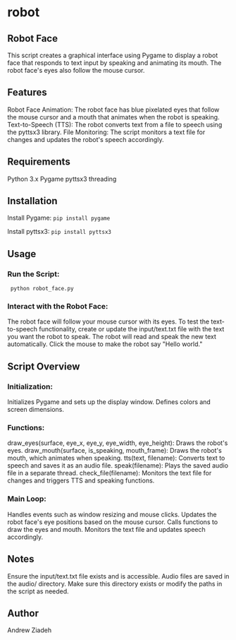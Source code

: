 # robot
## Robot Face
This script creates a graphical interface using Pygame to display a robot face that responds to text input by speaking and animating its mouth. The robot face's eyes also follow the mouse cursor.

## Features
Robot Face Animation: The robot face has blue pixelated eyes that follow the mouse cursor and a mouth that animates when the robot is speaking.
Text-to-Speech (TTS): The robot converts text from a file to speech using the pyttsx3 library.
File Monitoring: The script monitors a text file for changes and updates the robot's speech accordingly.

## Requirements
Python 3.x
Pygame
pyttsx3
threading

## Installation
Install Pygame:
``
pip install pygame
``

Install pyttsx3:
``
pip install pyttsx3
``

## Usage
### Run the Script:

`` 
python robot_face.py
``

### Interact with the Robot Face:

The robot face will follow your mouse cursor with its eyes.
To test the text-to-speech functionality, create or update the input/text.txt file with the text you want the robot to speak. The robot will read and speak the new text automatically.
Click the mouse to make the robot say "Hello world."

## Script Overview

### Initialization:

Initializes Pygame and sets up the display window.
Defines colors and screen dimensions.

### Functions:

draw_eyes(surface, eye_x, eye_y, eye_width, eye_height): Draws the robot's eyes.
draw_mouth(surface, is_speaking, mouth_frame): Draws the robot's mouth, which animates when speaking.
tts(text, filename): Converts text to speech and saves it as an audio file.
speak(filename): Plays the saved audio file in a separate thread.
check_file(filename): Monitors the text file for changes and triggers TTS and speaking functions.

### Main Loop:

Handles events such as window resizing and mouse clicks.
Updates the robot face's eye positions based on the mouse cursor.
Calls functions to draw the eyes and mouth.
Monitors the text file and updates speech accordingly.


## Notes
Ensure the input/text.txt file exists and is accessible.
Audio files are saved in the audio/ directory. Make sure this directory exists or modify the paths in the script as needed.


## Author
Andrew Ziadeh
